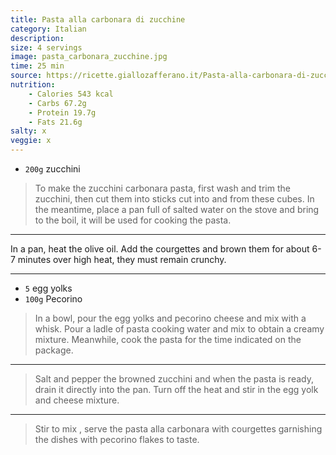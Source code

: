 ```yaml
---
title: Pasta alla carbonara di zucchine
category: Italian
description:
size: 4 servings
image: pasta_carbonara_zucchine.jpg
time: 25 min
source: https://ricette.giallozafferano.it/Pasta-alla-carbonara-di-zucchine.html
nutrition:
	- Calories 543 kcal
	- Carbs 67.2g
	- Protein 19.7g
	- Fats 21.6g
salty: x
veggie: x
---
```


* `200g` zucchini

> To make the zucchini carbonara pasta, first wash and trim the zucchini, then cut them into sticks cut into and from these cubes. In the meantime, place a pan full of salted water on the stove and bring to the boil, it will be used for cooking the pasta.

---

In a pan, heat the olive oil. Add the courgettes and brown them for about 6-7 minutes over high heat, they must remain crunchy.

---

* `5` egg yolks
* `100g` Pecorino

> In a bowl, pour the egg yolks and pecorino cheese and mix with a whisk. Pour a ladle of pasta cooking water and mix to obtain a creamy mixture. Meanwhile, cook the pasta for the time indicated on the package.

---

> Salt and pepper the browned zucchini and when the pasta is ready, drain it directly into the pan. Turn off the heat and stir in the egg yolk and cheese mixture. 

---

> Stir to mix , serve the pasta alla carbonara with courgettes garnishing the dishes with pecorino flakes to taste. 
